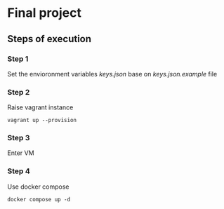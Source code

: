 # Final project

## Steps of execution

### Step 1

Set the envioronment variables _keys.json_ base on _keys.json.example_ file 

### Step 2

Raise vagrant instance

    vagrant up --provision

### Step 3

Enter VM

### Step 4

Use docker compose

    docker compose up -d